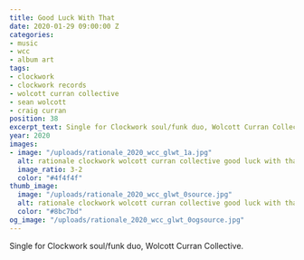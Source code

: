 ```yaml
---
title: Good Luck With That
date: 2020-01-29 09:00:00 Z
categories:
- music
- wcc
- album art
tags:
- clockwork
- clockwork records
- wolcott curran collective
- sean wolcott
- craig curran
position: 38
excerpt_text: Single for Clockwork soul/funk duo, Wolcott Curran Collective.
year: 2020
images:
- image: "/uploads/rationale_2020_wcc_glwt_1a.jpg"
  alt: rationale clockwork wolcott curran collective good luck with that album cover
  image_ratio: 3-2
  color: "#4f4f4f"
thumb_image:
  image: "/uploads/rationale_2020_wcc_glwt_0source.jpg"
  alt: rationale clockwork wolcott curran collective good luck with that
  color: "#8bc7bd"
og_image: "/uploads/rationale_2020_wcc_glwt_0ogsource.jpg"
---
```


Single for Clockwork soul/funk duo, Wolcott Curran Collective.